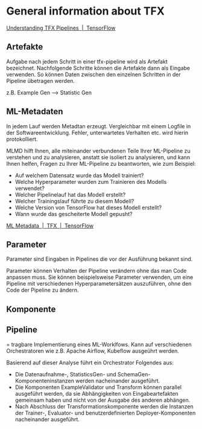# General information about TFX

[Understanding TFX Pipelines &nbsp;|&nbsp; TensorFlow](https://www.tensorflow.org/tfx/guide/understanding_tfx_pipelines)

## Artefakte

Aufgabe nach jedem Schritt in einer tfx-pipeline wird als Artefakt bezeichnet. Nachfolgende Schritte können die Artefakte dann als Eingabe verwenden. So können Daten zwischen den einzelnen Schritten in der Pipeline übetragen werden. 

z.B. Example Gen --> Statistic Gen

## ML-Metadaten

In jedem Lauf werden Metadtan erzeugt. Vergleichbar mit einem Logfile in der Softwareentwicklung. Fehler, unterwartetes Verhalten etc. wird hierin protokolliert. 

MLMD hilft Ihnen, alle miteinander verbundenen Teile Ihrer ML-Pipeline zu verstehen und zu analysieren, anstatt sie isoliert zu analysieren, und kann Ihnen helfen, Fragen zu Ihrer ML-Pipeline zu beantworten, wie zum Beispiel:

- Auf welchem ​​Datensatz wurde das Modell trainiert?
- Welche Hyperparameter wurden zum Trainieren des Modells verwendet?
- Welcher Pipelinelauf hat das Modell erstellt?
- Welcher Trainingslauf führte zu diesem Modell?
- Welche Version von TensorFlow hat dieses Modell erstellt?
- Wann wurde das gescheiterte Modell gepusht?

[ML Metadata &nbsp;|&nbsp; TFX &nbsp;|&nbsp; TensorFlow](https://www.tensorflow.org/tfx/guide/mlmd#concepts)

## Parameter

Parameter sind Eingaben in Pipelines die vor der Ausführung bekannt sind. 

Parameter können Verhalten der Pipeline verändern ohne das man Code anpassen muss. Sie können beispielsweise Parameter verwenden, um eine Pipeline mit verschiedenen Hyperparametersätzen auszuführen, ohne den Code der Pipeline zu ändern.

## Komponente

## Pipeline

= tragbare Implementierung eines ML-Worklfows. Kann auf verschiedenen Orchestratoren wie z.B. Apache Airflow, Kubeflow ausgeührt werden.

Basierend auf dieser Analyse führt ein Orchestrator Folgendes aus:

- Die Datenaufnahme-, StatisticsGen- und SchemaGen-Komponenteninstanzen werden nacheinander ausgeführt.
- Die Komponenten ExampleValidator und Transform können parallel ausgeführt werden, da sie Abhängigkeiten von Eingabeartefakten gemeinsam haben und nicht von der Ausgabe des anderen abhängen.
- Nach Abschluss der Transformationskomponente werden die Instanzen der Trainer-, Evaluator- und benutzerdefinierten Deployer-Komponenten nacheinander ausgeführt.
